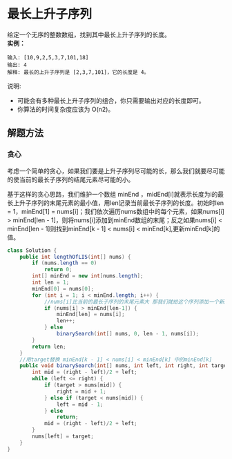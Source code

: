 # 最长上升子序列
给定一个无序的整数数组，找到其中最长上升子序列的长度。  
**实例：**
```
输入: [10,9,2,5,3,7,101,18]
输出: 4 
解释: 最长的上升子序列是 [2,3,7,101]，它的长度是 4。
```
说明:
- 可能会有多种最长上升子序列的组合，你只需要输出对应的长度即可。
- 你算法的时间复杂度应该为 O(n2)。

## 解题方法
### 贪心
考虑一个简单的贪心，如果我们要是上升子序列尽可能的长，那么我们就要尽可能的使当前的最长子序列的结尾元素尽可能的小。

基于这样的贪心思路，我们维护一个数组 minEnd ，midEnd[i]就表示长度为i的最长上升子序列的末尾元素的最小值，用len记录当前最长子序列的长度。初始时len = 1，minEnd[1] = nums[i]；我们依次遍历nums数组中的每个元素，如果nums[i] > minEnd[len - 1]，则将nums[i]添加到minEnd数组的末尾；反之如果nums[i] < minEnd[len - 1]则找到minEnd[k - 1] < nums[i] < minEnd[k],更新minEnd[k]的值。
```java
class Solution {
    public int lengthOfLIS(int[] nums) {
        if (nums.length == 0)
            return 0;
        int[] minEnd = new int[nums.length];
        int len = 1;
        minEnd[0] = nums[0];
        for (int i = 1; i < minEnd.length; i++) {
            //nums[i]比当前的最长子序列的末尾元素大 那我们就给这个序列添加一个新的末尾
            if (nums[i] > minEnd[len-1]) {
                minEnd[len] = nums[i];
                len++;
            } else 
                binarySearch(int[] nums, 0, len - 1, nums[i]);
        }
        return len;
    }
    //用target替换 minEnd[k - 1] < nums[i] < minEnd[k] 中的minEnd[k]
    public void binarySearch(int[] nums, int left, int right, int target) {
        int mid = (right - left)/2 + left;
        while (left <= right) {
            if (target > nums[mid]) {
                right = mid + 1;
            } else if (target < nums[mid]) {
                left = mid - 1;
            } else
                return;
            mid = (right - left)/2 + left;
        }
        nums[left] = target;
    }
}
```